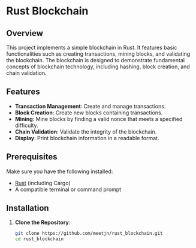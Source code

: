 # Rust Blockchain

## Overview

This project implements a simple blockchain in Rust. It features basic functionalities such as creating transactions, mining blocks, and validating the blockchain. The blockchain is designed to demonstrate fundamental concepts of blockchain technology, including hashing, block creation, and chain validation.

## Features

- **Transaction Management**: Create and manage transactions.
- **Block Creation**: Create new blocks containing transactions.
- **Mining**: Mine blocks by finding a valid nonce that meets a specified difficulty.
- **Chain Validation**: Validate the integrity of the blockchain.
- **Display**: Print blockchain information in a readable format.

## Prerequisites

Make sure you have the following installed:

- [Rust](https://www.rust-lang.org/tools/install) (including Cargo)
- A compatible terminal or command prompt

## Installation

1. **Clone the Repository**:

   ```bash
   git clone https://github.com/meetjn/rust_blockchain.git
   cd rust_blockchain
   ```
